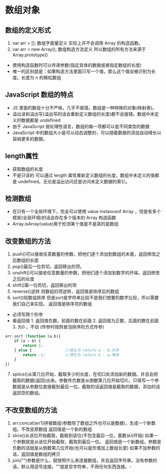 # 数组对象

## 数组的定义形式

1. var arr = []; 数组字面量定义 实际上并不会调用 Array 的构造函数。
2. var arr = new Array(); 数组构造方法定义  所以数组的所有方法来源于 Array.prototype()

* 使用构造函数时可以传递参数(指定具体的数据或者指定数组的长度)
* 唯一的区别就是：如果构造方法里面只写一个值，那么这个值会被识别为长度。长度为 n 的稀松数组

## JavaScript 数组的特点

* JS 里面的数组十分不严格，几乎不报错。数组是一种特殊的对象(映射表)。
* 溢出读和溢出写(溢出写的话会重新定义数组的长度)都不会报错。数组中未定义的数据都是 undefined
* 由于 JavaScript 弱处理性语言，数组的每一项都可以是不同类型的数据
* JavaScript 中的数组大小是可以动态调整的，可以随着数据的添加自动增长以容纳更多的数据。

## length属性

* 获取数组的长度
* 不是只读的 可以通过 length 属性重新定义数组的长度，数组中未定义的值都是 undefined。无论是溢出访问还是访问未定义数据的索引。

## 检测数组

* 在只有一个全局环境下，完全可以使用 value instanceof Array ，但是有多个框架(全局环境)的话会存在多个版本的 Array 构造函数
* Array.isArray(value)用于检测某个值是不是真的是数组

## 改变数组的方法

1. push()可以接收任意数量的参数，把他们逐个添加到数组的末尾，返回修改之后数组的长度
2. pop()最后一位剪切，返回移出的项。
3. unshift()可以接收任意数量的参数，把他们逐个添加到数字的开端，返回修改之后的长度
4. shift()第一位剪切，返回移出的项
5. reverse()逆转 将数组的项逆转，返回值是排序后的数组
6. sort()给数组排序 但是sort是字符串比较不是我们想要的数字比较，所以需要我们自己来实现。 返回值是排序完的数组

* 必须写两个形参
* 看返回值  1. 返回值负数，前面的数在前面 2. 返回值为正数，后面的数在前面 3. 为0 ，不动
(传参时按照冒泡排序的方式传参)

```js
arr.sort (function (a,b){
    if (a > b) {
        return 1;
    } else {               //简化为 return a - b;升序
        return -1;         //简化为 return b - a;降序
    }
})
```

7. splice()从第几位开始，截取多少的长度，在切口处添加新的数据。并且会把截取的数据(返回)出来。参数传负数是从倒数第几位开始切片。只填写一个参数就是从参数位直接截到最后一位。截取的话返回值是截取的数据，添加的话返回空的数组。

## 不改变数组的方法

1. arr.concat(arr1)拼接数组(参数除了数组之外也可以是数据)，生成一个新数组。不改变原数组    返回值是一个新的数组
2. slice()从该位开始截取，截取到该位(不包含最后一位，基数从0开始) 如果一个参数就是从该位开始截取，截取到最后一位。 返回值是一个新数组，参数是负数的话就是从倒数第几位开始(也可以是负值加上数组长度) 如果不加参数的话，返回值是数组的拷贝
3. join("")参数是什么，就按照什么来连接数组，并且返回字符串。没有参数的话，默认用逗号连接。""就是空字符串，不用任何东西连接。-
